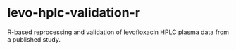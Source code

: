 # levo-hplc-validation-r
R-based reprocessing and validation of levofloxacin HPLC plasma data from a published study.
